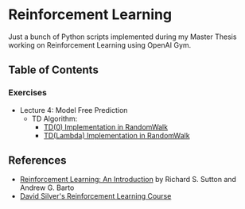 # Reinforcement Learning 
Just a bunch of Python scripts implemented during my Master Thesis working on Reinforcement Learning using OpenAI Gym.

## Table of Contents
### Exercises 
- Lecture 4: Model Free Prediction
   - TD Algorithm:
      - [TD(0) Implementation in RandomWalk](exercises/td0_implementation)
      - [TD(Lambda) Implementation in RandomWalk](exercises/tdLambda_implementation)


## References

- [Reinforcement Learning: An Introduction](http://incompleteideas.net/book/RLbook2018.pdf)
by Richard S. Sutton and Andrew G. Barto
- [David Silver's Reinforcement Learning Course](http://www0.cs.ucl.ac.uk/staff/d.silver/web/Teaching.html)
